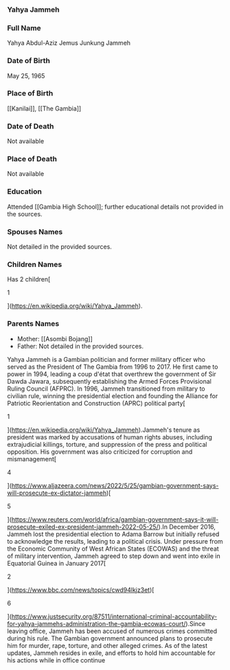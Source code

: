 ### Yahya Jammeh

### Full Name

Yahya Abdul-Aziz Jemus Junkung Jammeh

### Date of Birth

May 25, 1965

### Place of Birth

[[Kanilai]], [[The Gambia]]

### Date of Death

Not available

### Place of Death

Not available

### Education

Attended [[Gambia High School]]; further educational details not provided in the sources.

### Spouses Names

Not detailed in the provided sources.

### Children Names

Has 2 children[

1



](https://en.wikipedia.org/wiki/Yahya_Jammeh).

### Parents Names

- Mother: [[Asombi Bojang]]
- Father: Not detailed in the provided sources.

Yahya Jammeh is a Gambian politician and former military officer who served as the President of The Gambia from 1996 to 2017. He first came to power in 1994, leading a coup d'état that overthrew the government of Sir Dawda Jawara, subsequently establishing the Armed Forces Provisional Ruling Council (AFPRC). In 1996, Jammeh transitioned from military to civilian rule, winning the presidential election and founding the Alliance for Patriotic Reorientation and Construction (APRC) political party[

1



](https://en.wikipedia.org/wiki/Yahya_Jammeh).Jammeh's tenure as president was marked by accusations of human rights abuses, including extrajudicial killings, torture, and suppression of the press and political opposition. His government was also criticized for corruption and mismanagement[

4



](https://www.aljazeera.com/news/2022/5/25/gambian-government-says-will-prosecute-ex-dictator-jammeh)[

5



](https://www.reuters.com/world/africa/gambian-government-says-it-will-prosecute-exiled-ex-president-jammeh-2022-05-25/).In December 2016, Jammeh lost the presidential election to Adama Barrow but initially refused to acknowledge the results, leading to a political crisis. Under pressure from the Economic Community of West African States (ECOWAS) and the threat of military intervention, Jammeh agreed to step down and went into exile in Equatorial Guinea in January 2017[

2



](https://www.bbc.com/news/topics/cwd94lkjz3et)[

6



](https://www.justsecurity.org/87511/international-criminal-accountability-for-yahya-jammehs-administration-the-gambia-ecowas-court/).Since leaving office, Jammeh has been accused of numerous crimes committed during his rule. The Gambian government announced plans to prosecute him for murder, rape, torture, and other alleged crimes. As of the latest updates, Jammeh resides in exile, and efforts to hold him accountable for his actions while in office continue